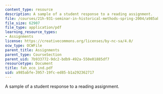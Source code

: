 ```yaml
---
content_type: resource
description: A sample of a student response to a reading assignment.
file: /courses/21h-931-seminar-in-historical-methods-spring-2004/a985abfe395719fced85b1a292362717_fah_eco_ind.pdf
file_size: 62907
file_type: application/pdf
learning_resource_types:
- Assignments
license: https://creativecommons.org/licenses/by-nc-sa/4.0/
ocw_type: OCWFile
parent_title: Assignments
parent_type: CourseSection
parent_uid: 7b933772-9dc2-bdb9-492a-550e01885df7
resourcetype: Document
title: fah_eco_ind.pdf
uid: a985abfe-3957-19fc-ed85-b1a292362717
---
```

A sample of a student response to a reading assignment.